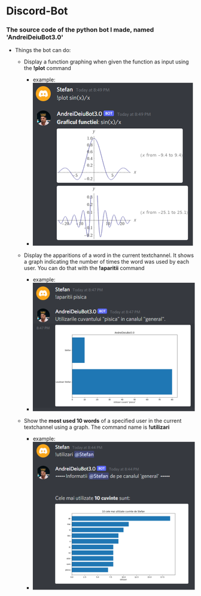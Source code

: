 # Discord-Bot

### The source code of the python bot I made, named **'AndreiDeiuBot3.0'**

* Things the bot can do:

	* Display a function graphing when given the function as input using the **!plot** command
		* example:
		* ![Example 1](https://github.com/stefali1-dev/Discord-Bot/blob/main/examples/example1.png?raw=true) 
	
    * Display the apparitions of a word in the current textchannel. It shows a graph indicating the number of times the word was used by each user. You can do that with the **!aparitii** command
		* example:
		* ![Example 2](https://github.com/stefali1-dev/Discord-Bot/blob/main/examples/example2.png?raw=true)
	
    * Show the **most used 10 words** of a specified user in the current textchannel using a graph. The command name is **!utilizari**
    	* example:
    	* ![Example 3](https://github.com/stefali1-dev/Discord-Bot/blob/main/examples/example3.png?raw=true)
